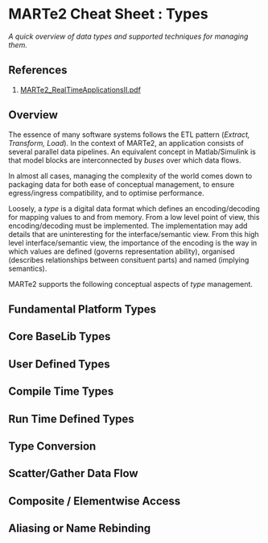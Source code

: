 # MARTe2 Cheat Sheet : Types

*A quick overview of data types and supported techniques for managing them.*

## References

1. [MARTe2_RealTimeApplicationsII.pdf](https://drive.google.com/file/d/1RZTB_YCU6zYuXkwyxIyaxofopUq3H_Gz/view)

## Overview

The essence of many software systems follows the ETL pattern (*Extract, Transform, Load*).
In the context of MARTe2, an application consists of several parallel data pipelines.
An equivalent concept in Matlab/Simulink is that model blocks are interconnected by
*buses* over which data flows.

In almost all cases, managing the complexity of the world comes down to packaging data
for both ease of conceptual management, to ensure egress/ingress compatibility, and
to optimise performance.

Loosely, a *type* is a digital data format which defines an encoding/decoding
for mapping values to and from memory.  From a low level point of view, this
encoding/decoding must be implemented.  The implementation may add details that
are uninteresting for the interface/semantic view.  From this high level
interface/semantic view, the importance of the encoding is the way in which
values are defined (governs representation ability), organised (describes
relationships between consituent parts) and named (implying semantics). 

MARTe2 supports the following conceptual aspects of *type* management.

## Fundamental Platform Types

## Core BaseLib Types

## User Defined Types

## Compile Time Types

## Run Time Defined Types

## Type Conversion

## Scatter/Gather Data Flow

## Composite / Elementwise Access

## Aliasing or Name Rebinding
